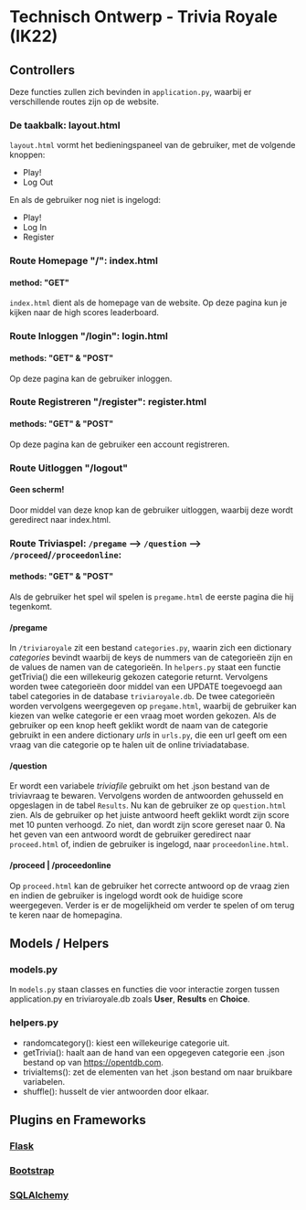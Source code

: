 # Technisch Ontwerp - Trivia Royale (IK22)

## Controllers
Deze functies zullen zich bevinden in `application.py`, waarbij er verschillende routes zijn op de website.

### De taakbalk: layout.html
`layout.html` vormt het bedieningspaneel van de gebruiker, met de volgende knoppen:
* Play!
* Log Out

En als de gebruiker nog niet is ingelogd:
* Play!
* Log In
* Register

### Route Homepage "/": index.html
#### method: "GET"
`index.html` dient als de homepage van de website. Op deze pagina kun je kijken naar de high scores leaderboard.

### Route Inloggen "/login": login.html
#### methods: "GET" & "POST"
Op deze pagina kan de gebruiker inloggen.

### Route Registreren "/register": register.html
#### methods: "GET" & "POST"
Op deze pagina kan de gebruiker een account registreren.

### Route Uitloggen "/logout"
#### Geen scherm!
Door middel van deze knop kan de gebruiker uitloggen, waarbij deze wordt geredirect naar index.html.

### Route Triviaspel: `/pregame` --> `/question` --> `/proceed`/`/proceedonline`:
#### methods: "GET" & "POST"
Als de gebruiker het spel wil spelen is `pregame.html` de eerste pagina die hij tegenkomt.

#### /pregame
In `/triviaroyale` zit een bestand `categories.py`, waarin zich een dictionary _categories_ bevindt waarbij de keys de nummers van de categorieën zijn en de values de namen van de categorieën.
In `helpers.py` staat een functie getTrivia() die een willekeurig gekozen categorie returnt. Vervolgens worden twee categorieën door middel van een UPDATE toegevoegd aan tabel categories in de database `triviaroyale.db`.
De twee categorieën worden vervolgens weergegeven op `pregame.html`, waarbij de gebruiker kan kiezen van welke categorie er een vraag moet worden gekozen.
Als de gebruiker op een knop heeft geklikt wordt de naam van de categorie gebruikt in een andere dictionary _urls_ in `urls.py`, die een url geeft om een vraag van die categorie op te halen uit de online triviadatabase.

#### /question
Er wordt een variabele _triviafile_ gebruikt om het .json bestand van de triviavraag te bewaren. Vervolgens worden de antwoorden gehusseld en opgeslagen in de tabel `Results`.
Nu kan de gebruiker ze op `question.html` zien. Als de gebruiker op het juiste antwoord heeft geklikt wordt zijn score met 10 punten verhoogd. Zo niet, dan wordt zijn score gereset naar 0.
Na het geven van een antwoord wordt de gebruiker geredirect naar `proceed.html` of, indien de gebruiker is ingelogd, naar `proceedonline.html`.

#### /proceed | /proceedonline
Op `proceed.html` kan de gebruiker het correcte antwoord op de vraag zien en indien de gebruiker is ingelogd wordt ook de huidige score weergegeven. Verder is er de mogelijkheid om verder te spelen of om terug te keren naar de homepagina.

## Models / Helpers
### models.py
In `models.py` staan classes en functies die voor interactie zorgen tussen application.py en triviaroyale.db zoals __User__, __Results__ en __Choice__.

### helpers.py
* randomcategory(): kiest een willekeurige categorie uit.
* getTrivia(): haalt aan de hand van een opgegeven categorie een .json bestand op van https://opentdb.com.
* triviaItems(): zet de elementen van het .json bestand om naar bruikbare variabelen.
* shuffle(): husselt de vier antwoorden door elkaar.

## Plugins en Frameworks
### [Flask](http://flask.pocoo.org/)
### [Bootstrap](https://maxcdn.bootstrapcdn.com/bootstrap/3.3.7/css/bootstrap.min.css)
### [SQLAlchemy](https://www.sqlalchemy.org/)